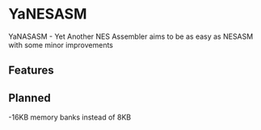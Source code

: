 # YaNESASM
YaNASASM - Yet Another NES Assembler aims to be as easy as NESASM with some minor improvements

## Features


## Planned
-16KB memory banks instead of 8KB
